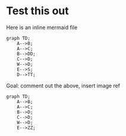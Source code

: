 # Test this out

Here is an inline mermaid file

```mermaid
graph TD;
    A-->B;
    A-->C;
    B-->DD;
    C-->D;
    W-->D;
    E-->S;
    D-->TT;
```

Goal: comment out the above, insert image ref

```mermaid
graph TD;
    A-->B;
    A-->C;
    B-->D;
    C-->D;
    W-->D;
    E-->ZZ;
```

